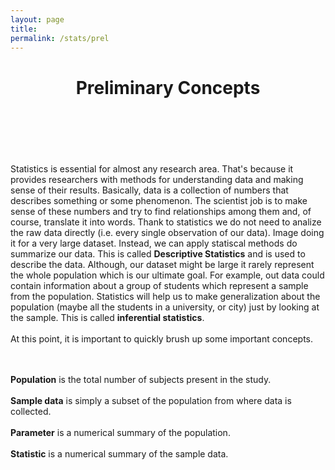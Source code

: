 ```yaml
---
layout: page
title: 
permalink: /stats/prel
---
```


  <header class="post-header">
    <h1 class="post-title">Preliminary Concepts</h1>
  </header>
  <br><br>
<p>

Statistics is essential for almost any research area. That's because it provides researchers with methods for understanding data and making sense of their results. Basically, data is a collection of numbers that describes something or some phenomenon. The scientist job is to make sense of these numbers and try to find relationships among them and, of course, translate it into words. Thank to statistics we do not need to analize the raw data directly 
(i.e. every single observation of our data). Image doing it for a very large dataset. Instead, we can apply statiscal methods do summarize our data. This is called <b>Descriptive Statistics</b> and is used to describe the data. Although, our dataset might be large it rarely represent the whole population which is our ultimate goal. For example, out data could contain information about a group of students which represent a sample from the population. Statistics will help us to make generalization about the population (maybe all the students in a university, or city) just by looking at the sample. This is called <b>inferential statistics</b>. 
<br><br>
At this point, it is important to quickly brush up some important concepts. 

<br><br>
<b>Population</b> is the total number of subjects present in the study.
<br><br>
<b>Sample data</b> is simply a subset of the population from where data is collected.
<br><br>
<b>Parameter</b> is a numerical summary of the population.
<br><br>
<b>Statistic</b> is a numerical summary of the sample data.
 


